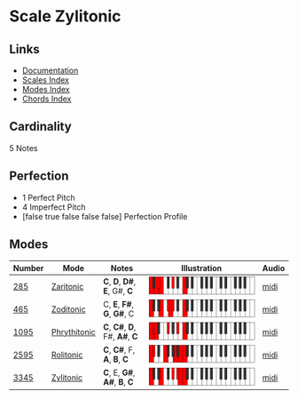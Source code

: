 # Scale Zylitonic

## Links

- [Documentation](index.md)
- [Scales Index](Scales.md)
- [Modes Index](Modes.md)
- [Chords Index](Chords.md)

## Cardinality

5 Notes

## Perfection

- 1 Perfect Pitch
- 4 Imperfect Pitch
- [false true false false false] Perfection Profile

## Modes

| Number | Mode | Notes | Illustration | Audio |
|--------|------|-------|--------------|-------|
| [285](https://ianring.com/musictheory/scales/285) | [Zaritonic](ModeZaritonic.md) | **C**, **D**, **D#**, **E**, G#, **C** | ![CNaturalZaritonic](ModeCNaturalZaritonic.png) | [midi](https://github.com/edipermadi/music/blob/main/docs/ModeCNaturalZaritonic.mid?raw=true) | 
| [465](https://ianring.com/musictheory/scales/465) | [Zoditonic](ModeZoditonic.md) | C, **E**, **F#**, **G**, **G#**, C | ![CNaturalZoditonic](ModeCNaturalZoditonic.png) | [midi](https://github.com/edipermadi/music/blob/main/docs/ModeCNaturalZoditonic.mid?raw=true) | 
| [1095](https://ianring.com/musictheory/scales/1095) | [Phrythitonic](ModePhrythitonic.md) | **C**, **C#**, **D**, F#, **A#**, **C** | ![CNaturalPhrythitonic](ModeCNaturalPhrythitonic.png) | [midi](https://github.com/edipermadi/music/blob/main/docs/ModeCNaturalPhrythitonic.mid?raw=true) | 
| [2595](https://ianring.com/musictheory/scales/2595) | [Rolitonic](ModeRolitonic.md) | **C**, **C#**, F, **A**, **B**, **C** | ![CNaturalRolitonic](ModeCNaturalRolitonic.png) | [midi](https://github.com/edipermadi/music/blob/main/docs/ModeCNaturalRolitonic.mid?raw=true) | 
| [3345](https://ianring.com/musictheory/scales/3345) | [Zylitonic](ModeZylitonic.md) | **C**, E, **G#**, **A#**, **B**, **C** | ![CNaturalZylitonic](ModeCNaturalZylitonic.png) | [midi](https://github.com/edipermadi/music/blob/main/docs/ModeCNaturalZylitonic.mid?raw=true) | 
